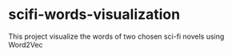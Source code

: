 # scifi-words-visualization
This project visualize the words of two chosen sci-fi novels using Word2Vec
